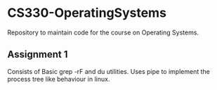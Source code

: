 # CS330-OperatingSystems
Repository to maintain code for the course on Operating Systems.

## Assignment 1
Consists of Basic grep -rF and du utilities.
Uses pipe to implement the process tree like behaviour in linux.
